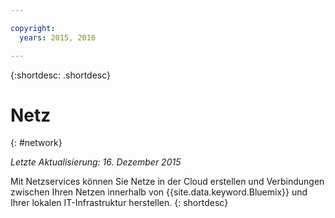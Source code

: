```yaml
---

copyright:
  years: 2015, 2016

---
```


{:shortdesc: .shortdesc} 

# Netz
{: #network}

*Letzte Aktualisierung: 16. Dezember 2015*

Mit Netzservices können Sie Netze in der Cloud erstellen und Verbindungen zwischen Ihren Netzen innerhalb von {{site.data.keyword.Bluemix}} und Ihrer lokalen IT-Infrastruktur herstellen.
{: shortdesc}

